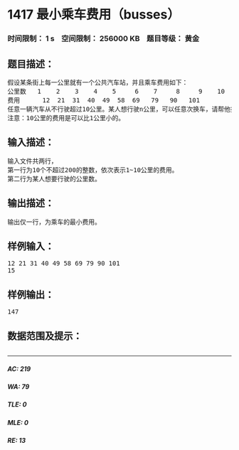 # 1417 最小乘车费用（busses）   
### 时间限制： 1 s&nbsp;&nbsp;&nbsp;&nbsp;空间限制： 256000 KB&nbsp;&nbsp;&nbsp;&nbsp;题目等级： 黄金  
## 题目描述：  

<pre>
假设某条街上每一公里就有一个公共汽车站，并且乘车费用如下：
公里数   1    2    3    4    5     6    7     8     9    10
费用      12  21  31  40  49  58  69   79   90   101
任意一辆汽车从不行驶超过10公里。某人想行驶n公里，可以任意次换车，请帮他找到一种乘车方案，使得费用最小。
注意：10公里的费用是可以比1公里小的。
</pre>
  
  
## 输入描述：  

<pre>
输入文件共两行，
第一行为10个不超过200的整数，依次表示1~10公里的费用。
第二行为某人想要行驶的公里数。
</pre>
  
  
## 输出描述：  

<pre>
输出仅一行，为乘车的最小费用。
</pre>
  
  
## 样例输入：  

<pre>
12 21 31 40 49 58 69 79 90 101
15
</pre>
  
  
## 样例输出：  

<pre>
147
</pre>
  
  
## 数据范围及提示：  

<pre>
</pre>
  
  
***  

##### AC: 219  
##### WA: 79  
##### TLE: 0  
##### MLE: 0  
##### RE: 13  
